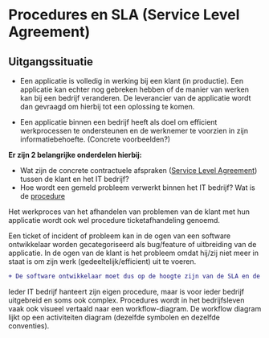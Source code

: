 # Procedures en SLA (Service Level Agreement)

## Uitgangssituatie

- Een applicatie is volledig in werking bij een klant (in productie). Een applicatie kan echter nog gebreken hebben of de manier van werken kan bij een bedrijf veranderen. De leverancier van de applicatie wordt dan gevraagd om hierbij tot een oplossing te komen.

- Een applicatie binnen een bedrijf heeft als doel om efficient werkprocessen te ondersteunen en de werknemer te voorzien in zijn informatiebehoefte. (Concrete voorbeelden?)

__Er zijn 2 belangrijke onderdelen hierbij:__

- Wat zijn de concrete contractuele afspraken (<a href="https://elo.kw1c.nl/CMS/Studie/811%20ICT-Academie/811%20VakkenInhoud/%5BB.06%20BEH%5D%20Onderhoud%20en%20beheer/25187%20%C2%A0%20Applicatie-%20en%20mediaontwikkelaar/Periode%2009/Productie/01.%20Reader/Voorbeeld%20Uittreksel%20SLA.docx">Service Level Agreement</a>) tussen de klant en het IT bedrijf?
- Hoe wordt een gemeld probleem verwerkt binnen het IT bedrijf? Wat is de <a href="https://elo.kw1c.nl/CMS/Studie/811%20ICT-Academie/811%20VakkenInhoud/%5BB.06%20BEH%5D%20Onderhoud%20en%20beheer/25187%20%C2%A0%20Applicatie-%20en%20mediaontwikkelaar/Periode%2009/Productie/01.%20Reader/Procedure%20afhandeling%20tickets.docx">procedure</a>

Het werkproces van het afhandelen van problemen van de klant met hun applicatie wordt ook wel procedure ticketafhandeling genoemd.

Een ticket of incident of probleem kan in de ogen van een software ontwikkelaar worden gecategoriseerd als bug/feature of uitbreiding van de applicatie.
In de ogen van de klant is het probleem omdat hij/zij niet meer in staat is om zijn werk (gedeeltelijk/efficient) uit te voeren.


```diff
+ De software ontwikkelaar moet dus op de hoogte zijn van de SLA en de procedure afhandeling tickets
```

Ieder  IT bedrijf hanteert zijn eigen procedure, maar is voor ieder bedrijf uitgebreid en soms ook complex.
Procedures wordt in het bedrijfsleven vaak ook visueel vertaald naar een workflow-diagram. De workflow diagram lijkt op een activiteiten diagram (dezelfde symbolen en dezelfde conventies).




